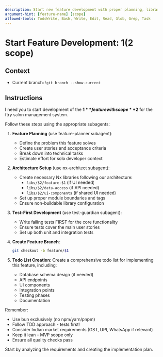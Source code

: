 ```yaml
---
description: Start new feature development with proper planning, libraries, and TDD setup
argument-hint: [feature-name] [scope]
allowed-tools: TodoWrite, Bash, Write, Edit, Read, Glob, Grep, Task
---
```


# Start Feature Development: $1 ($2 scope)

## Context

- Current branch: !`git branch --show-current`

## Instructions

I need you to start development of the **$1** feature with scope **$2** for the ftry salon management system.

Follow these steps using the appropriate subagents:

1. **Feature Planning** (use feature-planner subagent):
   - Define the problem this feature solves
   - Create user stories and acceptance criteria
   - Break down into technical tasks
   - Estimate effort for solo developer context

2. **Architecture Setup** (use nx-architect subagent):
   - Create necessary Nx libraries following our architecture:
     - `libs/$2/feature-$1` (if UI needed)
     - `libs/$2/data-access` (if API needed)
     - `libs/$2/ui-components` (if shared UI needed)
   - Set up proper module boundaries and tags
   - Ensure non-buildable library configuration

3. **Test-First Development** (use test-guardian subagent):
   - Write failing tests FIRST for the core functionality
   - Ensure tests cover the main user stories
   - Set up both unit and integration tests

4. **Create Feature Branch**:

   ```bash
   git checkout -b feature/$1
   ```

5. **Todo List Creation**:
   Create a comprehensive todo list for implementing this feature, including:
   - Database schema design (if needed)
   - API endpoints
   - UI components
   - Integration points
   - Testing phases
   - Documentation

Remember:

- Use bun exclusively (no npm/yarn/pnpm)
- Follow TDD approach - tests first!
- Consider Indian market requirements (GST, UPI, WhatsApp if relevant)
- Keep it lean - MVP scope only
- Ensure all quality checks pass

Start by analyzing the requirements and creating the implementation plan.
